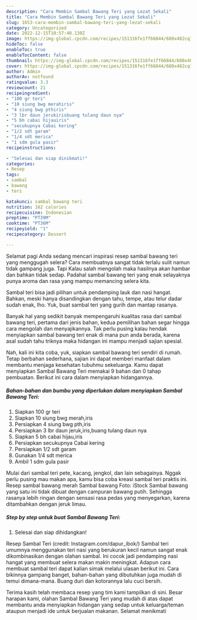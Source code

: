 ```yaml
---
description: "Cara Membin Sambal Bawang Teri yang Lezat Sekali"
title: "Cara Membin Sambal Bawang Teri yang Lezat Sekali"
slug: 1653-cara-membin-sambal-bawang-teri-yang-lezat-sekali
category: Uncategorized
date: 2022-12-15T10:57:40.130Z
image: https://img-global.cpcdn.com/recipes/151316fe1ff66844/680x482cq70/sambal-bawang-teri-foto-resep-utama.jpg
hideToc: false
enableToc: true
enableTocContent: false
thumbnail: https://img-global.cpcdn.com/recipes/151316fe1ff66844/680x482cq70/sambal-bawang-teri-foto-resep-utama.jpg
cover: https://img-global.cpcdn.com/recipes/151316fe1ff66844/680x482cq70/sambal-bawang-teri-foto-resep-utama.jpg
author: Admin
authorAv: notfound
ratingvalue: 3.3
reviewcount: 21
recipeingredient:
- "100 gr teri"
- "10 siung bwg merahiris"
- "4 siung bwg pthiris"
- "3 lbr daun jerukirisbuang tulang daun nya"
- "5 bh cabai hijauiris"
- "secukupnya Cabai kering"
- "1/2 sdt garam"
- "1/4 sdt merica"
- "1 sdm gula pasir"
recipeinstructions:

- "Selesai dan siap dinikmati!"
categories:
- Resep
tags:
- sambal
- bawang
- teri

katakunci: sambal bawang teri 
nutrition: 162 calories
recipecuisine: Indonesian
preptime: "PT39M"
cooktime: "PT36M"
recipeyield: "1"
recipecategory: Dessert

---
```



Selamat pagi Anda sedang mencari inspirasi resep sambal bawang teri yang menggugah selera? Cara membuatnya sangat tidak terlalu sulit namun tidak gampang juga. Tapi Kalau salah mengolah maka hasilnya akan hambar dan bahkan tidak sedap. Padahal sambal bawang teri yang enak selayaknya punya aroma dan rasa yang mampu memancing selera kita.


Sambal teri bisa jadi pilihan untuk pendamping lauk dan nasi hangat. Bahkan, meski hanya disandingkan dengan tahu, tempe, atau telur dadar sudah enak, lho. Yuk, buat sambal teri yang gurih dan mantap rasanya.

Banyak hal yang sedikit banyak mempengaruhi kualitas rasa dari sambal bawang teri, pertama dari jenis bahan, kedua pemilihan bahan segar hingga cara mengolah dan menyajikannya. Tak perlu pusing kalau hendak menyiapkan sambal bawang teri enak di mana pun anda berada, karena asal sudah tahu triknya maka hidangan ini mampu menjadi sajian spesial.


Nah, kali ini kita coba, yuk, siapkan sambal bawang teri sendiri di rumah. Tetap berbahan sederhana, sajian ini dapat memberi manfaat dalam membantu menjaga kesehatan tubuhmu sekeluarga. Kamu dapat menyiapkan Sambal Bawang Teri memakai 9 bahan dan 0 tahap pembuatan. Berikut ini cara dalam menyiapkan hidangannya.

<!--inarticleads1-->

##### Bahan-bahan dan bumbu yang diperlukan dalam menyiapkan Sambal Bawang Teri:

1. Siapkan 100 gr teri
1. Siapkan 10 siung bwg merah,iris
1. Persiapkan 4 siung bwg pth,iris
1. Persiapkan 3 lbr daun jeruk,iris,buang tulang daun nya
1. Siapkan 5 bh cabai hijau,iris
1. Persiapkan secukupnya Cabai kering
1. Persiapkan 1/2 sdt garam
1. Gunakan 1/4 sdt merica
1. Ambil 1 sdm gula pasir


Mulai dari sambal teri pete, kacang, jengkol, dan lain sebagainya. Nggak perlu pusing mau makan apa, kamu bisa coba kreasi sambal teri praktis ini. Resep sambal bawang merah Sambal bawang Foto: iStock Sambal bawang yang satu ini tidak dibuat dengan campuran bawang putih. Sehingga rasanya lebih ringan dengan sensasi rasa pedas yang menyegarkan, karena ditambahkan dengan jeruk limau. 

<!--inarticleads2-->

##### Step by step untuk buat Sambal Bawang Teri:


1. Selesai dan siap dihidangkan!

Resep Sambal Teri (credit: Instagram.com/dapur_ibok/) Sambal teri umumnya menggunakan teri nasi yang berukuran kecil namun sangat enak dikombinasikan dengan olahan sambal. Ini cocok jadi pendamping nasi hangat yang membuat selera makan makin meningkat. Adapun cara membuat sambal teri dapat kalian simak melalui ulasan berikut ini. Cara bikinnya gampang banget, bahan-bahan yang dibutuhkan juga mudah di temui dimana-mana. Buang duri dan kotorannya lalu cuci bersih. 

Terima kasih telah membaca resep yang tim kami tampilkan di sini. Besar harapan kami, olahan Sambal Bawang Teri yang mudah di atas dapat membantu anda menyiapkan hidangan yang sedap untuk keluarga/teman ataupun menjadi ide untuk berjualan makanan. Selamat menikmati
